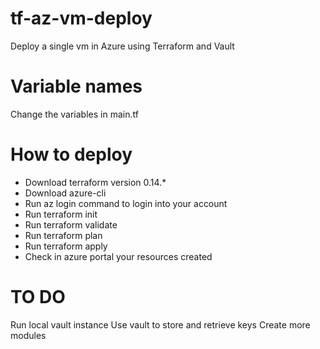 # tf-az-vm-deploy
Deploy a single vm in Azure using Terraform and Vault

# Variable names
Change the variables in main.tf

# How to deploy

- Download terraform version 0.14.*
- Download azure-cli
- Run az login command to login into your account
- Run terraform init
- Run terraform validate
- Run terraform plan
- Run terraform apply
- Check in azure portal your resources created


# TO DO
Run local vault instance
Use vault to store and retrieve keys
Create more modules